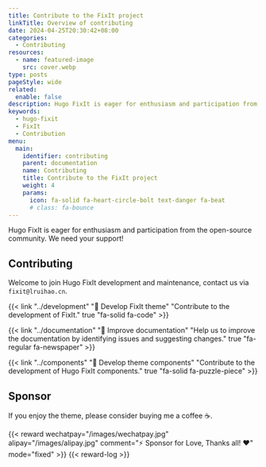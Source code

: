 ```yaml
---
title: Contribute to the FixIt project
linkTitle: Overview of contributing
date: 2024-04-25T20:30:42+08:00
categories:
  - Contributing
resources:
  - name: featured-image
    src: cover.webp
type: posts
pageStyle: wide
related:
  enable: false
description: Hugo FixIt is eager for enthusiasm and participation from the open-source community. We need your support!
keywords: 
  - hugo-fixit
  - FixIt
  - Contribution
menu:
  main:
    identifier: contributing
    parent: documentation
    name: Contributing
    title: Contribute to the FixIt project
    weight: 4
    params: 
      icon: fa-solid fa-heart-circle-bolt text-danger fa-beat
      # class: fa-bounce
---
```


Hugo FixIt is eager for enthusiasm and participation from the open-source community. We need your support!

<!--more-->

## Contributing

Welcome to join Hugo FixIt development and maintenance, contact us via `fixit@lruihao.cn`.

{{< link "../development" "🔧 Develop FixIt theme" "Contribute to the development of FixIt." true "fa-solid fa-code" >}}

{{< link "../documentation" "📝 Improve documentation" "Help us to improve the documentation by identifying issues and suggesting changes." true "fa-regular fa-newspaper" >}}

{{< link "../components" "🧩 Develop theme components" "Contribute to the development of Hugo FixIt components." true "fa-solid fa-puzzle-piece" >}}

## Sponsor

If you enjoy the theme, please consider buying me a coffee ☕️.

{{< reward wechatpay="/images/wechatpay.jpg" alipay="/images/alipay.jpg" comment="⚡️ Sponsor for Love, Thanks all! ❤️" mode="fixed" >}}
{{< reward-log >}}

